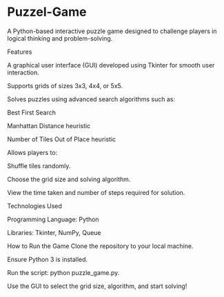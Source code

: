 # Puzzel-Game

A Python-based interactive puzzle game designed to challenge players in logical thinking and problem-solving.

Features

A graphical user interface (GUI) developed using Tkinter for smooth user interaction.

Supports grids of sizes 3x3, 4x4, or 5x5.

Solves puzzles using advanced search algorithms such as:

Best First Search

Manhattan Distance heuristic

Number of Tiles Out of Place heuristic

Allows players to:

Shuffle tiles randomly.

Choose the grid size and solving algorithm.

View the time taken and number of steps required for solution.

Technologies Used

Programming Language: Python

Libraries: Tkinter, NumPy, Queue

How to Run the Game
Clone the repository to your local machine.

Ensure Python 3 is installed.

Run the script: python puzzle_game.py.

Use the GUI to select the grid size, algorithm, and start solving!

